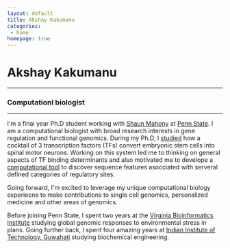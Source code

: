 ```yaml
---
layout: default
title: Akshay Kakumanu
categories:
 - home
homepage: true
---
```


# Akshay Kakumanu
--------------
### Computationl biologist 
--------------
I'm a final year Ph.D student working with [Shaun Mahony](http://mahonylab.org/) at [Penn State](http://www.psu.edu/). I am a computational biologist with broad research interests in gene regulation and functional genomics. During my Ph.D, I [studied](http://www.sciencedirect.com/science/article/pii/S1934590916304027) how a cocktail of 3 transcription factors (TFs) convert embryonic stem cells into spinal motor neurons. Working on this system led me to thinking on general aspects of TF binding determinants and also motivated me to develope a [computational tool](https://github.com/seqcode/sequnwinder) to discover sequence features asocciated with serveral defined categories of regulatory sites.

Going forward, I'm excited to leverage my unique computational biology experiecne to make contributions to single cell genomics, personalized medicine and other areas of genomics.

Before joining Penn State, I spent two years at the [Virginia Bioinformatics Institute](https://www.bi.vt.edu/) studying global genomic responses to environmental stress in plans. Going further back, I spent four amazing years at [Indian Institute of Technology, Guwahati](http://www.iitg.ac.in/) studying biochemical engineering.




